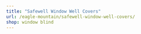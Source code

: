 ```yaml
---
title: "Safewell Window Well Covers"
url: /eagle-mountain/safewell-window-well-covers/
shop: window blind
---
```

